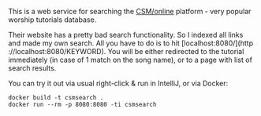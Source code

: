 This is a web service for searching the [CSM/online](https://csmonline.edu.pl) platform - very popular worship tutorials database.

Their website has a pretty bad search functionality. So I indexed all links and made my own search. All you have to do is to hit [localhost:8080/<KEYWORD>](http
://localhost:8080/KEYWORD). You will be either redirected to the tutorial immediately (in case of 1 match on the song name), or to a page with list of search
 results.

You can try it out via usual right-click & run in IntelliJ, or via Docker:

```
docker build -t csmsearch .
docker run --rm -p 8080:8080 -ti csmsearch
```
